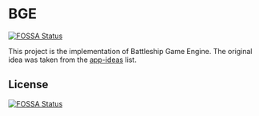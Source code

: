# BGE
[![FOSSA Status](https://app.fossa.io/api/projects/git%2Bgithub.com%2FPDmatrix%2FBGE.svg?type=shield)](https://app.fossa.io/projects/git%2Bgithub.com%2FPDmatrix%2FBGE?ref=badge_shield)


This project is the implementation of Battleship Game Engine. The original idea was taken from the [app-ideas](https://github.com/florinpop17/app-ideas/blob/master/Projects/Battleship-Game-Engine.md) list.


## License
[![FOSSA Status](https://app.fossa.io/api/projects/git%2Bgithub.com%2FPDmatrix%2FBGE.svg?type=large)](https://app.fossa.io/projects/git%2Bgithub.com%2FPDmatrix%2FBGE?ref=badge_large)